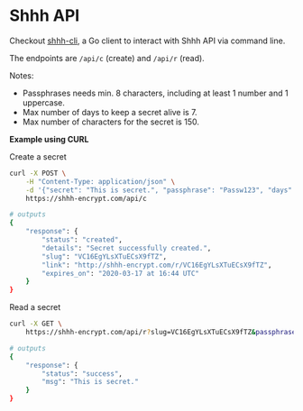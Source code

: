 # Shhh API

Checkout [shhh-cli](https://github.com/smallwat3r/shhh-cli), a Go 
client to interact with Shhh API via command line.  

The endpoints are `/api/c` (create) and `/api/r` (read).  

Notes: 
* Passphrases needs min. 8 characters, including at least 1 number 
and 1 uppercase.  
* Max number of days to keep a secret alive is 7.  
* Max number of characters for the secret is 150.  

**Example using CURL**  

Create a secret  
```sh 
curl -X POST \
    -H "Content-Type: application/json" \
    -d '{"secret": "This is secret.", "passphrase": "Passw123", "days": 3}' \
    https://shhh-encrypt.com/api/c

# outputs
{
    "response": {
        "status": "created",
        "details": "Secret successfully created.",
        "slug": "VC16EgYLsXTuECsX9fTZ",
        "link": "http://shhh-encrypt.com/r/VC16EgYLsXTuECsX9fTZ",
        "expires_on": "2020-03-17 at 16:44 UTC"
    }
}
```

Read a secret  
```sh
curl -X GET \
    https://shhh-encrypt.com/api/r?slug=VC16EgYLsXTuECsX9fTZ&passphrase=Passw123

# outputs
{
    "response": {
        "status": "success",
        "msg": "This is secret."
    }
}
```
